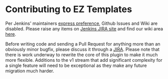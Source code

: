 Contributing to EZ Templates
============================

Per Jenkins' maintainers [express preference][1], Github Issues and Wiki are disabled. Please raise any items
on [Jenkins JIRA site][3] and find our wiki area [here][2].

Before writing code and sending a Pull Request for anything more than an obviously minor bugfix, please discuss it
through a [JIRA][3]. Please note that there is work underway to rewrite the core of this plugin to make it much more
flexible. Additions to the v1 stream that add significant complexity for a single feature will need to be exceptional
as they make any future migration much harder. 

[1]: https://groups.google.com/d/msg/jenkinsci-dev/NVLHCFegfYw/pgwDSL9cCwAJ
[2]: https://wiki.jenkins-ci.org/display/JENKINS/EZ+Templates+Plugin
[3]: http://issues.jenkins-ci.org/secure/IssueNavigator.jspa?mode=hide&reset=true&jqlQuery=project+%3D+JENKINS+AND+status+in+%28Open%2C+%22In+Progress%22%2C+Reopened%29+AND+component+%3D+%27ez-templates-plugin%27